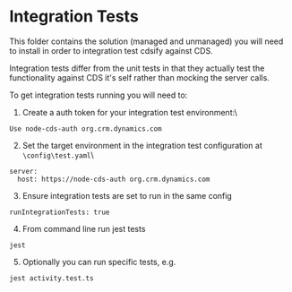 # Integration Tests
This folder contains the solution (managed and unmanaged) you will need to install
in order to integration test cdsify against CDS.

Integration tests differ from the unit tests in that they actually test the functionality
against CDS it's self rather than mocking the server calls.

To get integration tests running you will need to:
1. Create a auth token for your integration test environment:\
```
Use node-cds-auth org.crm.dynamics.com
```
2. Set the target environment in the integration test configuration at `\config\test.yaml`\
```
server:
  host: https://node-cds-auth org.crm.dynamics.com
```

3. Ensure integration tests are set to run in the same config
```
runIntegrationTests: true
```

4. From command line run jest tests
```
jest
```

5. Optionally you can run specific tests, e.g.
```
jest activity.test.ts
```